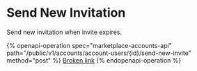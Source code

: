 # Send New Invitation

Send new invitation when invite expires.

{% openapi-operation spec="marketplace-accounts-api" path="/public/v1/accounts/account-users/{id}/send-new-invite" method="post" %}
[Broken link](broken-reference)
{% endopenapi-operation %}
